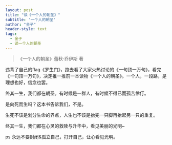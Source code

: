 ```yaml
---
layout: post
title: "读《一个人的朝圣》"
subtitle: '一个人的朝圣'
author: "金子"
header-style: text
tags:
  - 金子
  - 读一个人的朝圣
---
```


> 《一个人的朝圣》蕾秋·乔伊斯 著




违背了自己的flag《罗生门》，跑去看了大家火热讨论的《一句顶一万句》，看完《一句顶一万句》，决定推一推前一本读物《一个人的朝圣》。一个人，一段路，是理想也好，信念也罢。

终其一生，我们都在朝圣。有时候是一群人，有时候不得已而孤苦伶仃。

是向死而生吗？这本书告诉我们，不是。

生死不该是划分生命的界点，人生也不该是抬完一只脚再抬起另一只的重复。

终其一生，我们都在心灵的救赎与升华中，看见美丽的光明~

ps 永远不要封闭&孤立自己，打开自己，让心看见光明。
